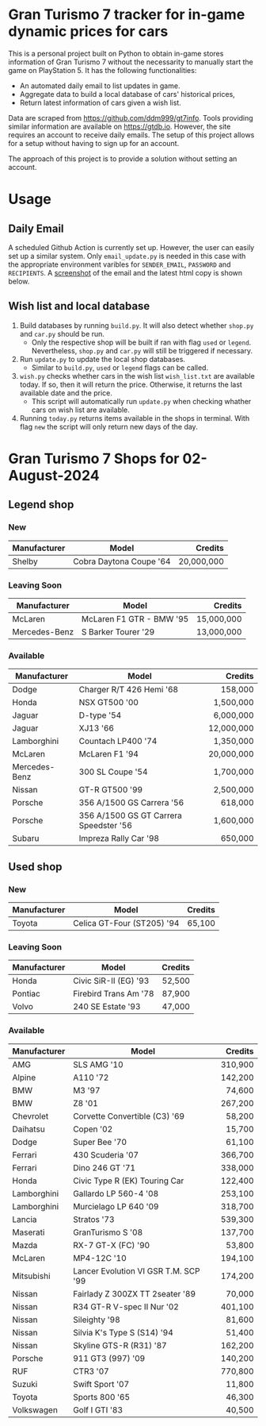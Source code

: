 # Gran Turismo 7 tracker for in-game dynamic prices for cars

This is a personal project built on Python to obtain in-game stores information of Gran Turismo 7 without the necessarity to manually start the game on PlayStation 5. It has the following functionalities:

- An automated daily email to list updates in game.
- Aggregate data to build a local database of cars' historical prices,
- Return latest information of cars given a wish list.

Data are scraped from https://github.com/ddm999/gt7info. Tools providing similar information are available on https://gtdb.io. However, the site requires an account to receive daily emails. The setup of this project allows for a setup without having to sign up for an account.

The approach of this project is to provide a solution without setting an account.

# Usage

## Daily Email

A scheduled Github Action is currently set up. However, the user can easily set up a similar system. Only `email_update.py` is needed in this case with the appropriate environment varibles for `SENDER_EMAIL`, `PASSWORD` and `RECIPIENTS`. A [screenshot](https://raw.githubusercontent.com/marcohoucheng/Gran-Turismo-7-Price-Tracker/main/data/email_screenshot.png) of the email and the latest html copy is shown below.

## Wish list and local database

1. Build databases by running `build.py`. It will also detect whether `shop.py` and `car.py` should be run.
    - Only the respective shop will be built if ran with flag `used` or `legend`. Nevertheless, `shop.py` and `car.py` will still be triggered if necessary.
2. Run `update.py` to update the local shop databases.
    - Similar to `build.py`, `used` or `legend` flags can be called.
3. `wish.py` checks whether cars in the wish list `wish_list.txt` are available today. If so, then it will return the price. Otherwise, it returns the last available date and the price.
    - This script will automatically run `update.py` when checking whather cars on wish list are available.
4. Running `today.py` returns items available in the shops in terminal. With flag `new` the script will only return new days of the day.


# Gran Turismo 7 Shops for 02-August-2024



## Legend shop

### New
 | Manufacturer | Model | Credits |
 | --- | --- | --: |
|Shelby|Cobra Daytona Coupe '64|20,000,000|

### Leaving Soon
 | Manufacturer | Model | Credits |
 | --- | --- | --: |
|McLaren|McLaren F1 GTR - BMW '95|15,000,000|
|Mercedes-Benz|S Barker Tourer '29|13,000,000|

### Available
 | Manufacturer | Model | Credits |
 | --- | --- | --: |
|Dodge|Charger R/T 426 Hemi '68|158,000|
|Honda|NSX GT500 '00|1,500,000|
|Jaguar|D-type '54|6,000,000|
|Jaguar|XJ13 '66|12,000,000|
|Lamborghini|Countach LP400 '74|1,350,000|
|McLaren|McLaren F1 '94|20,000,000|
|Mercedes-Benz|300 SL Coupe '54|1,700,000|
|Nissan|GT-R GT500 '99|2,500,000|
|Porsche|356 A/1500 GS Carrera '56|618,000|
|Porsche|356 A/1500 GS GT Carrera Speedster '56|1,600,000|
|Subaru|Impreza Rally Car '98|650,000|


## Used shop

### New
 | Manufacturer | Model | Credits |
 | --- | --- | --: |
|Toyota|Celica GT-Four (ST205) '94|65,100|

### Leaving Soon
 | Manufacturer | Model | Credits |
 | --- | --- | --: |
|Honda|Civic SiR-II (EG) '93|52,500|
|Pontiac|Firebird Trans Am '78|87,900|
|Volvo|240 SE Estate '93|47,000|

### Available
 | Manufacturer | Model | Credits |
 | --- | --- | --: |
|AMG|SLS AMG '10|310,900|
|Alpine|A110 '72|142,200|
|BMW|M3 '97|74,600|
|BMW|Z8 '01|267,200|
|Chevrolet|Corvette Convertible (C3) '69|58,200|
|Daihatsu|Copen '02|15,700|
|Dodge|Super Bee '70|61,100|
|Ferrari|430 Scuderia '07|366,700|
|Ferrari|Dino 246 GT '71|338,000|
|Honda|Civic Type R (EK) Touring Car|122,400|
|Lamborghini|Gallardo LP 560-4 '08|253,100|
|Lamborghini|Murcielago LP 640 '09|318,700|
|Lancia|Stratos '73|539,300|
|Maserati|GranTurismo S '08|137,700|
|Mazda|RX-7 GT-X (FC) '90|53,800|
|McLaren|MP4-12C '10|194,100|
|Mitsubishi|Lancer Evolution VI GSR T.M. SCP '99|174,200|
|Nissan|Fairlady Z 300ZX TT 2seater '89|70,000|
|Nissan|R34 GT-R V-spec II Nur '02|401,100|
|Nissan|Sileighty '98|81,600|
|Nissan|Silvia K's Type S (S14) '94|51,400|
|Nissan|Skyline GTS-R (R31) '87|162,200|
|Porsche|911 GT3 (997) '09|140,200|
|RUF|CTR3 '07|770,800|
|Suzuki|Swift Sport '07|11,800|
|Toyota|Sports 800 '65|46,300|
|Volkswagen|Golf I GTI '83|40,500|
